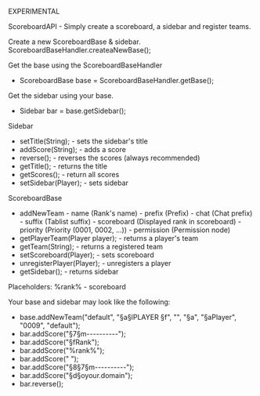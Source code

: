 EXPERIMENTAL

ScoreboardAPI - Simply create a scoreboard, a sidebar and register teams.

Create a new ScoreboardBase & sidebar.
ScoreboardBaseHandler.createaNewBase();

Get the base using the ScoreboardBaseHandler
  - ScoreboardBase base = ScoreboardBaseHandler.getBase(); 

Get the sidebar using your base.
  - Sidebar bar = base.getSidebar(); 

Sidebar
  - setTitle(String); - sets the sidebar's title
  - addScore(String); - adds a score
  - reverse(); - reverses the scores (always recommended)
  - getTitle(); - returns the title
  - getScores(); - return all scores
  - setSidebar(Player); - sets sidebar

ScoreboardBase
   - addNewTeam
    - name (Rank's name)
    - prefix (Prefix)
    - chat (Chat prefix)
    - suffix (Tablist suffix)
    - scoreboard (Displayed rank in scoreboard)
    - priority (Priority (0001, 0002, ...))
    - permission (Permission node)
  - getPlayerTeam(Player player); - returns a player's team
  - getTeam(String); - returns a registered team
  - setScoreboard(Player); - sets scoreboard
  - unregisterPlayer(Player); - unregisters a player
  - getSidebar(); - returns sidebar

Placeholders:
%rank% - scoreboard


Your base and sidebar may look like the following:
  - base.addNewTeam("default", "§a§lPLAYER §f", "", "§a", "§aPlayer", "0009", "default");
  - bar.addScore("§7§m----------");
  - bar.addScore("§fRank");
  - bar.addScore("%rank%");
  - bar.addScore(" ");
  - bar.addScore("§8§7§m----------");
  - bar.addScore("§d§oyour.domain");
  - bar.reverse();
